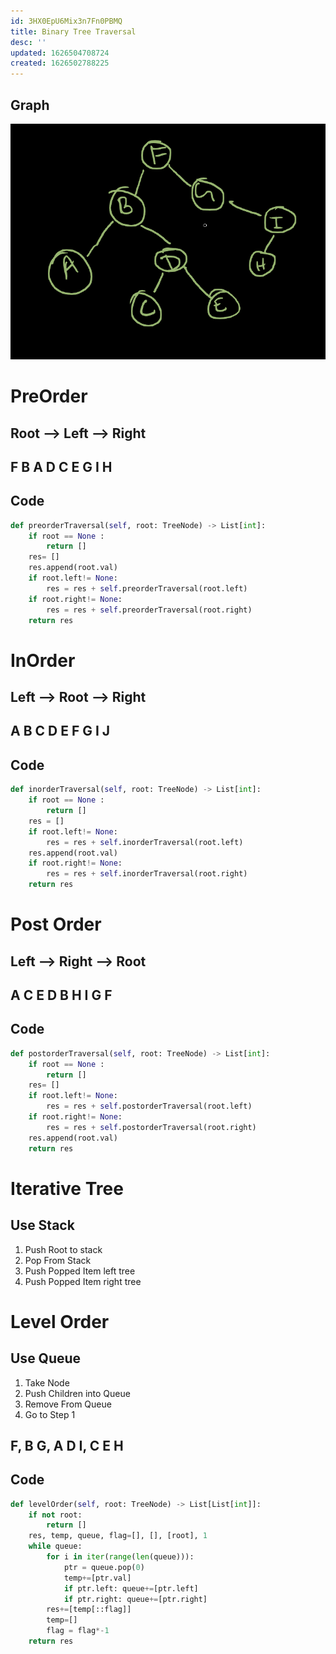 ```yaml
---
id: 3HX0EpU6Mix3n7Fn0PBMQ
title: Binary Tree Traversal
desc: ''
updated: 1626504708724
created: 1626502788225
---
```

## Graph

![](/assets/images/2021-07-17-12-08-23.png)

# PreOrder

## Root --> Left --> Right

## F B A D C E G I H

## Code

```python
def preorderTraversal(self, root: TreeNode) -> List[int]:
    if root == None :
        return []
    res= []
    res.append(root.val)
    if root.left!= None:
        res = res + self.preorderTraversal(root.left)
    if root.right!= None:
        res = res + self.preorderTraversal(root.right)
    return res
```

# InOrder

## Left --> Root --> Right

## A B C D E F G I J

## Code

```python
def inorderTraversal(self, root: TreeNode) -> List[int]:
    if root == None :
        return []
    res = []
    if root.left!= None:
        res = res + self.inorderTraversal(root.left)
    res.append(root.val)
    if root.right!= None:
        res = res + self.inorderTraversal(root.right)
    return res
```

# Post Order

## Left --> Right --> Root

## A C E D B H I G F

## Code

```python
def postorderTraversal(self, root: TreeNode) -> List[int]:
    if root == None :
        return []
    res= []
    if root.left!= None:
        res = res + self.postorderTraversal(root.left)
    if root.right!= None:
        res = res + self.postorderTraversal(root.right)
    res.append(root.val)
    return res
```

# Iterative Tree

## Use Stack

1. Push Root to stack
2. Pop From Stack
3. Push Popped Item left tree
4. Push Popped Item right tree

# Level Order

## Use Queue

1. Take Node
2. Push Children into Queue
3. Remove From Queue
4. Go to Step 1

## F, B G, A D I, C E H

## Code

```python
def levelOrder(self, root: TreeNode) -> List[List[int]]:
    if not root:
        return []
    res, temp, queue, flag=[], [], [root], 1
    while queue:
        for i in iter(range(len(queue))):
            ptr = queue.pop(0)
            temp+=[ptr.val]
            if ptr.left: queue+=[ptr.left]
            if ptr.right: queue+=[ptr.right]
        res+=[temp[::flag]]
        temp=[]
        flag = flag*-1
    return res
```

